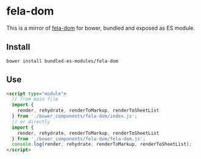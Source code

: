 # fela-dom

This is a mirror of [fela-dom](https://www.npmjs.com/package/fela-dom) for bower, bundled and exposed as ES module.

## Install

```
bower install bundled-es-modules/fela-dom
```

## Use

```html
<script type="module">
  // from main file
  import {
    render, rehydrate, renderToMarkup, renderToSheetList
  } from './bower_components/fela-dom/index.js';
  // or directly
  import {
    render, rehydrate, renderToMarkup, renderToSheetList
  } from './bower_components/fela-dom/fela-dom.js';
  console.log(render, rehydrate, renderToMarkup, renderToSheetList);
</script>
```

